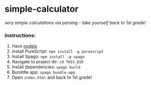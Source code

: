 # simple-calculator
*very simple calculations via parsing - take yourself back to 1st grade!*

### Instructions:
1. Have [nodejs](https://nodejs.org/en/)
2. Install PureScript: `npm install -g purescript`
3. Install Spago: `npm install -g spago`
4. Navigate to project dir: `cd THIS_DIR`
5. Install dependencies: `spago build`
6. Bunddle app: `spago bundle-app`
7. Open `index.html` and back to 1st grade!
